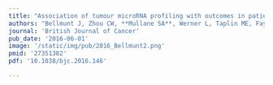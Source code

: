 ```yaml
---
title: "Association of tumour microRNA profiling with outcomes in patients with advanced urothelial carcinoma receiving first-line platinum-based chemotherapy"
authors: "Bellmunt J, Zhou CW, **Mullane SA**, Werner L, Taplin ME, Fay AP, Choueiri TK, Orsola A, Takeda DY, Hahn WC, Kim J, Sonpavde G, Bowden M."
journal: 'British Journal of Cancer'
pub_date: '2016-06-01'
image: '/static/img/pub/2016_Bellmunt2.png'
pmid: '27351382'
pdf: '10.1038/bjc.2016.146'

---
```


